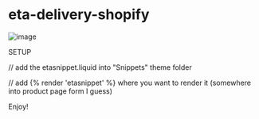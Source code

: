 # eta-delivery-shopify

![image](https://user-images.githubusercontent.com/1571083/201982515-2d8e5828-2db1-4d5e-9128-11ed48acd5ad.png)


SETUP

// add the etasnippet.liquid into "Snippets" theme folder

// add {% render 'etasnippet' %} where you want to render it (somewhere into product page form I guess)

Enjoy!
